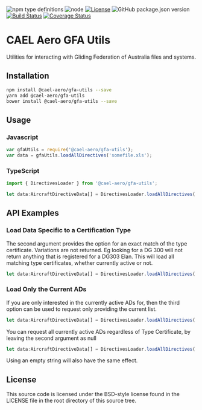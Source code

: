 ![npm type definitions](https://img.shields.io/npm/types/@cael-aero/gfa-utils)
![node](https://img.shields.io/node/v/@cael-aero/gfa-utils)
[![License](https://img.shields.io/badge/License-BSD%203--Clause-blue.svg)](https://opensource.org/licenses/BSD-3-Clause)
![GitHub package.json version](https://img.shields.io/github/package-json/v/CAELAero/gfa-utils)
[![Build Status](https://travis-ci.com/CAELAero/gfa-utils.svg?branch=master)](https://travis-ci.com/CAELAero/gfa-utils)
[![Coverage Status](https://coveralls.io/repos/github/CAELAero/gfa-utils/badge.svg)](https://coveralls.io/github/CAELAero/gfa-utils)

# CAEL Aero GFA Utils

Utilities for interacting with Gliding Federation of Australia files and systems. 

## Installation

```sh
npm install @cael-aero/gfa-utils --save
yarn add @cael-aero/gfa-utils
bower install @cael-aero/gfa-utils --save
```                                      

## Usage
### Javascript
```javascript
var gfaUtils = require('@cael-aero/gfa-utils');
var data = gfaUtils.loadAllDirectives('somefile.xls');
```

### TypeScript
```typescript
import { DirectivesLoader } from '@cael-aero/gfa-utils';

let data:AircraftDirectiveData[] = DirectivesLoader.loadAllDirectives('somefile.xls');
```

## API Examples

### Load Data Specific to a Certification Type

The second argument provides the option for an exact match of the type certificate.
Variations are not returned. Eg looking for a DG 300 will not return anything that
is registered for a DG303 Elan. This will load all matching type certificates, whether
currently active or not.
 
```typescript
let data:AircraftDirectiveData[] = DirectivesLoader.loadAllDirectives('somefile.xls', "Standard Cirrus");
```

### Load Only the Current ADs

If you are only interested in the currently active ADs for, then the third option can
be used to request only providing the current list. 

```typescript
let data:AircraftDirectiveData[] = DirectivesLoader.loadAllDirectives('somefile.xls', "Standard Cirrus", true);
```

You can request all currently active ADs regardless of Type Certificate, by leaving the
second argument as null  

```typescript
let data:AircraftDirectiveData[] = DirectivesLoader.loadAllDirectives('somefile.xls', null, true);
```

Using an empty string will also have the same effect.

## License
This source code is licensed under the BSD-style license found in the
LICENSE file in the root directory of this source tree. 
